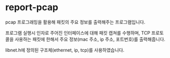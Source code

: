 # report-pcap

pcap 프로그래밍을 활용해 패킷의 주요 정보를 출력해주는 프로그램입니다.

프로그램 실행시 인자로 주어진 인터페이스에 대해 패킷 캡쳐를 수행하며, TCP 프로토콜을 사용하는 패킷에 한해서 주요 정보(mac 주소, ip 주소, 포트번호)를 출력해줍니다.

libnet.h에 정의된 구조체(ethernet, ip, tcp)를 사용하였습니다.
